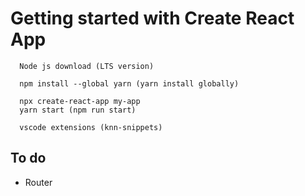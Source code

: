 # Getting started with Create React App

```
  Node js download (LTS version)
  
  npm install --global yarn (yarn install globally)
  
  npx create-react-app my-app
  yarn start (npm run start)

  vscode extensions (knn-snippets)

```
## To do
- Router
